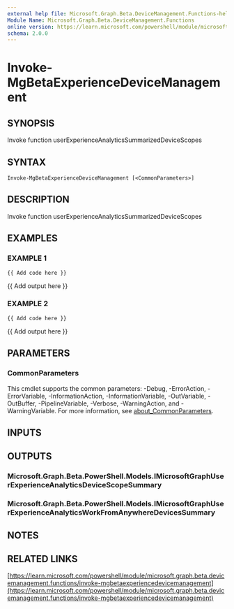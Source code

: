 ```yaml
---
external help file: Microsoft.Graph.Beta.DeviceManagement.Functions-help.xml
Module Name: Microsoft.Graph.Beta.DeviceManagement.Functions
online version: https://learn.microsoft.com/powershell/module/microsoft.graph.beta.devicemanagement.functions/invoke-mgbetaexperiencedevicemanagement
schema: 2.0.0
---
```


# Invoke-MgBetaExperienceDeviceManagement

## SYNOPSIS
Invoke function userExperienceAnalyticsSummarizedDeviceScopes

## SYNTAX

```
Invoke-MgBetaExperienceDeviceManagement [<CommonParameters>]
```

## DESCRIPTION
Invoke function userExperienceAnalyticsSummarizedDeviceScopes

## EXAMPLES

### EXAMPLE 1
```
{{ Add code here }}
```

{{ Add output here }}

### EXAMPLE 2
```
{{ Add code here }}
```

{{ Add output here }}

## PARAMETERS

### CommonParameters
This cmdlet supports the common parameters: -Debug, -ErrorAction, -ErrorVariable, -InformationAction, -InformationVariable, -OutVariable, -OutBuffer, -PipelineVariable, -Verbose, -WarningAction, and -WarningVariable. For more information, see [about_CommonParameters](http://go.microsoft.com/fwlink/?LinkID=113216).

## INPUTS

## OUTPUTS

### Microsoft.Graph.Beta.PowerShell.Models.IMicrosoftGraphUserExperienceAnalyticsDeviceScopeSummary
### Microsoft.Graph.Beta.PowerShell.Models.IMicrosoftGraphUserExperienceAnalyticsWorkFromAnywhereDevicesSummary
## NOTES

## RELATED LINKS

[https://learn.microsoft.com/powershell/module/microsoft.graph.beta.devicemanagement.functions/invoke-mgbetaexperiencedevicemanagement](https://learn.microsoft.com/powershell/module/microsoft.graph.beta.devicemanagement.functions/invoke-mgbetaexperiencedevicemanagement)


